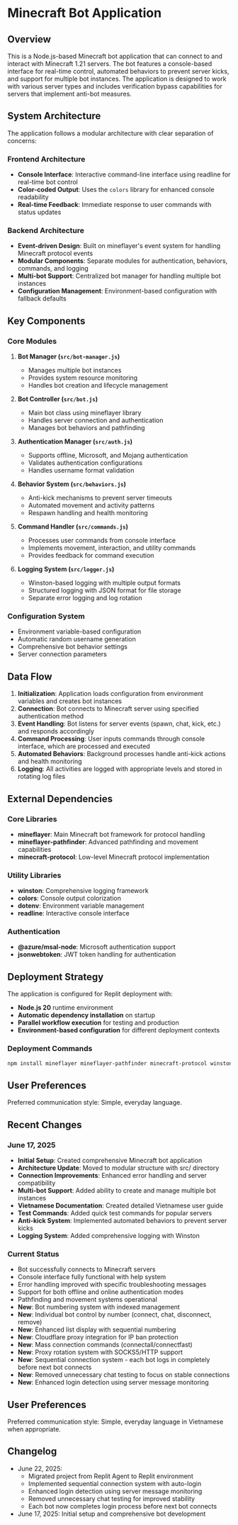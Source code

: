 # Minecraft Bot Application

## Overview

This is a Node.js-based Minecraft bot application that can connect to and interact with Minecraft 1.21 servers. The bot features a console-based interface for real-time control, automated behaviors to prevent server kicks, and support for multiple bot instances. The application is designed to work with various server types and includes verification bypass capabilities for servers that implement anti-bot measures.

## System Architecture

The application follows a modular architecture with clear separation of concerns:

### Frontend Architecture
- **Console Interface**: Interactive command-line interface using readline for real-time bot control
- **Color-coded Output**: Uses the `colors` library for enhanced console readability
- **Real-time Feedback**: Immediate response to user commands with status updates

### Backend Architecture
- **Event-driven Design**: Built on mineflayer's event system for handling Minecraft protocol events
- **Modular Components**: Separate modules for authentication, behaviors, commands, and logging
- **Multi-bot Support**: Centralized bot manager for handling multiple bot instances
- **Configuration Management**: Environment-based configuration with fallback defaults

## Key Components

### Core Modules

1. **Bot Manager (`src/bot-manager.js`)**
   - Manages multiple bot instances
   - Provides system resource monitoring
   - Handles bot creation and lifecycle management

2. **Bot Controller (`src/bot.js`)**
   - Main bot class using mineflayer library
   - Handles server connection and authentication
   - Manages bot behaviors and pathfinding

3. **Authentication Manager (`src/auth.js`)**
   - Supports offline, Microsoft, and Mojang authentication
   - Validates authentication configurations
   - Handles username format validation

4. **Behavior System (`src/behaviors.js`)**
   - Anti-kick mechanisms to prevent server timeouts
   - Automated movement and activity patterns
   - Respawn handling and health monitoring

5. **Command Handler (`src/commands.js`)**
   - Processes user commands from console interface
   - Implements movement, interaction, and utility commands
   - Provides feedback for command execution

6. **Logging System (`src/logger.js`)**
   - Winston-based logging with multiple output formats
   - Structured logging with JSON format for file storage
   - Separate error logging and log rotation

### Configuration System
- Environment variable-based configuration
- Automatic random username generation
- Comprehensive bot behavior settings
- Server connection parameters

## Data Flow

1. **Initialization**: Application loads configuration from environment variables and creates bot instances
2. **Connection**: Bot connects to Minecraft server using specified authentication method
3. **Event Handling**: Bot listens for server events (spawn, chat, kick, etc.) and responds accordingly
4. **Command Processing**: User inputs commands through console interface, which are processed and executed
5. **Automated Behaviors**: Background processes handle anti-kick actions and health monitoring
6. **Logging**: All activities are logged with appropriate levels and stored in rotating log files

## External Dependencies

### Core Libraries
- **mineflayer**: Main Minecraft bot framework for protocol handling
- **mineflayer-pathfinder**: Advanced pathfinding and movement capabilities
- **minecraft-protocol**: Low-level Minecraft protocol implementation

### Utility Libraries
- **winston**: Comprehensive logging framework
- **colors**: Console output colorization
- **dotenv**: Environment variable management
- **readline**: Interactive console interface

### Authentication
- **@azure/msal-node**: Microsoft authentication support
- **jsonwebtoken**: JWT token handling for authentication

## Deployment Strategy

The application is configured for Replit deployment with:

- **Node.js 20** runtime environment
- **Automatic dependency installation** on startup
- **Parallel workflow execution** for testing and production
- **Environment-based configuration** for different deployment contexts

### Deployment Commands
```bash
npm install mineflayer mineflayer-pathfinder minecraft-protocol winston colors dotenv readline && node index.js
```

## User Preferences

Preferred communication style: Simple, everyday language.

## Recent Changes

### June 17, 2025
- **Initial Setup**: Created comprehensive Minecraft bot application
- **Architecture Update**: Moved to modular structure with src/ directory
- **Connection Improvements**: Enhanced error handling and server compatibility
- **Multi-bot Support**: Added ability to create and manage multiple bot instances
- **Vietnamese Documentation**: Created detailed Vietnamese user guide
- **Test Commands**: Added quick test commands for popular servers
- **Anti-kick System**: Implemented automated behaviors to prevent server kicks
- **Logging System**: Added comprehensive logging with Winston

### Current Status
- Bot successfully connects to Minecraft servers
- Console interface fully functional with help system
- Error handling improved with specific troubleshooting messages
- Support for both offline and online authentication modes
- Pathfinding and movement systems operational
- **New**: Bot numbering system with indexed management
- **New**: Individual bot control by number (connect, chat, disconnect, remove)
- **New**: Enhanced list display with sequential numbering
- **New**: Cloudflare proxy integration for IP ban protection
- **New**: Mass connection commands (connectall/connectfast)
- **New**: Proxy rotation system with SOCKS5/HTTP support
- **New**: Sequential connection system - each bot logs in completely before next bot connects
- **New**: Removed unnecessary chat testing to focus on stable connections
- **New**: Enhanced login detection using server message monitoring

## User Preferences

Preferred communication style: Simple, everyday language in Vietnamese when appropriate.

## Changelog

- June 22, 2025: 
  - Migrated project from Replit Agent to Replit environment
  - Implemented sequential connection system with auto-login
  - Enhanced login detection using server message monitoring
  - Removed unnecessary chat testing for improved stability
  - Each bot now completes login process before next bot connects
- June 17, 2025: Initial setup and comprehensive bot development